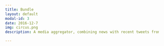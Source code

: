 ```yaml
---
title: Bundle
layout: default
modal-id: 3
date: 2016-12-7
img: circus.png
description: A media aggregator, combining news with recent tweets from accounts you follow as well as up-to-date local weather.

---
```

